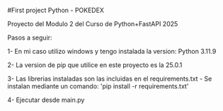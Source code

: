 #First project Python - POKEDEX

Proyecto del Modulo 2 del Curso de Python+FastAPI 2025

Pasos a seguir:

1- En mi caso utilizo windows y tengo instalada la version: Python 3.11.9


2- La version de pip que utilice en este proyecto es la 25.0.1


3- Las librerias instaladas son las incluidas en el requirements.txt - 
   Se instalan mediante un comando: 'pip install -r requirements.txt'

4- Ejecutar desde main.py